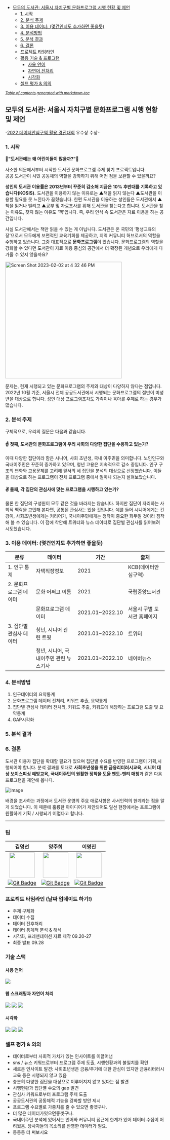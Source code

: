 - [모두의 도서관: 서울시 자치구별 문화프로그램 시행 현황 및 제언](#-------------------------------------)
  * [1. 시작](#1---)
  * [2. 분석 주제](#2------)
  * [3. 이용 데이터: (몇건인지도 추가하면 좋을듯)](#3-------------------------)
  * [4. 분석방법](#4-----)
  * [5. 분석 결과](#5------)
  * [6. 결론](#6---)
  * [프로젝트 타임라인](#---------)
  * [활용 기술 & 프로그램](#------------)
    + [사용 언어](#-----)
    + [자연어 전처리](#-------)
    + [시각화](#---)
  * [셀프 평가 & 의의](#----------)

<small><i><a href='http://ecotrust-canada.github.io/markdown-toc/'>Table of contents generated with markdown-toc</a></i></small>

## 모두의 도서관: 서울시 자치구별 문화프로그램 시행 현황 및 제언
-[2022 데이터안심구역 활용 경진대회](https://youtu.be/4qty40r2EBo?t=2982) 우수상 수상- 

### 1. 시작 
👶<b>"도서관에는 왜 어린이들이 많을까?"</b>👶

사소한 의문에서부터 시작한 도서관 문화프로그램 주제 찾기 프로젝트입니다. 
<br>공공 도서관이 시민 공동체의 역할을 강화하기 위해 어떤 점을 보완할 수 있을까요? 


**성인의 도서관 이용률은 2013년부터 꾸준히 감소해 지금은 10% 후반대를 기록하고 있습니다(KOSIS).** 도서관을 이용하지 않는 이유로는 ▲책을 읽지 않는다 ▲도서관을 이용할 필요를 못 느낀다가 꼽혔습니다. 한편 도서관을 이용하는 성인들은 도서관에서 ▲책을 읽거나 빌리고 ▲공부 및 자료조사를 위해 도서관을 찾는다고 합니다. 도서관을 찾는 이유도, 찾지 않는 이유도 '책'입니다. 즉, 우리 인식 속 도서관은 자료 이용을 하는 공간입니다. 

사실 도서관에서는 책만 읽을 수 있는 게 아닙니다. 도서관은 온 국민의 ‘평생교육의 장’으로서 모두에게 보편적인 교육기회를 제공하고, 지역 커뮤니티 허브로서의 역할을 수행하고 있습니다. 그중 대표적으로 **문화프로그램**이 있습니다. 문화프로그램의 역할을 강화할 수 있다면 도서관이 자료 이용 중심의 공간에서 더 확장된 개념으로 우리에게 다가올 수 있지 않을까요? 

<img width="368" alt="Screen Shot 2023-02-02 at 4 32 46 PM" src="https://user-images.githubusercontent.com/107484982/216260224-d9f7fd57-3b3c-4538-84ea-a0cff7df4eb0.png">

문제는, 현재 시행되고 있는 문화프로그램의 주제와 대상이 다양하지 않다는 점입니다. 2022년 10월 기준, 서울시 전체 공공도서관에서 시행되는 문화프로그램의 절반이 미성년을 대상으로 합니다. 성인 대상 프로그램조차도 가족이나 육아를 주제로 하는 경우가 많습니다. 

### 2. 분석 주제 
구체적으로, 우리의 질문은 다음과 같습니다. 

#### ☝️ 첫째, 도서관의 문화프로그램이 우리 사회의 다양한 집단을 수용하고 있는가?
이때 다양한 집단이라 함은 시니어, 사회 초년생, 국내 이주민을 의미합니다. 노인인구와 국내이주민은 꾸준히 증가하고 있으며, 청년 고용은 지속적으로 감소 중입니다. 인구 구조의 변화와 고용문제를 고려해 앞서의 세 집단을 분석의 대상으로 선정했습니다. 이들을 대상으로 하는 프로그램이 전체 프로그램 중에서 얼마나 되는지 살펴보았습니다. 

#### ✌️ 둘째, 각 집단의 관심사에 맞는 프로그램을 시행하고 있는가?
물론 한 집단의 구성원이 모두 같은 것을 바라지는 않습니다. 하지만 집단이 자리하는 사회적 맥락을 고민해 본다면, 공통된 관심사는 있을 것입니다. 예를 들어 시니어에게는 건강이, 사회초년생에게는 커리어가, 국내이주민에게는 정착이 중요한 화두일 것이라 짐작해 볼 수 있습니다. 이 점에 착안해 트위터와 뉴스 데이터로 집단별 관심사를 읽어보려 시도했습니다. 

### 3. 이용 데이터: (몇건인지도 추가하면 좋을듯)

|분류|데이터|기간|출처|
|---|---|---|---|
|1. 인구 통계 |자택직장정보|2021|KCB(데이터안심구역)|
|2. 문화프로그램 데이터|문화 어쩌고 이름|2021|국립중앙도서관|
|| 문화프로그램 데이터|2021.01~2022.10|서울시 구별 도서관 홈페이지|
|3. 집단별 관심사 데이터 |청년, 시니어 관련 트윗|2021.01~2022.10|트위터|
||청년, 시니어, 국내이주민 관련 뉴스기사|2021.01~2022.10|네이버뉴스|

### 4. 분석방법
1. 인구데이터의 요약통계
2. 문화프로그램 데이터 전처리, 키워드 추출, 요약통계 
3. 집단별 관심사 데이터 전처리, 키워드 추출, 키워드에 해당하는 프로그램 도출 및 요약통계
4. GAP시각화

### 5. 분석 결과

### 6. 결론
도서관 이용자 집단을 확대할 필요가 있으며 집단별 수요를 반영한 프로그램이 기획,시행되어야 합니다. 분석 결과를 토대로 **사회초년생을 위한 금융리터러시교육, 시니어 대상 보이스피싱 예방교육, 국내이주민의 원활한 정착을 도울 멘토-멘티 매칭**과 같은 다음 프로그램을 제안해 봅니다.

![image](https://user-images.githubusercontent.com/107484982/216503296-939ed93d-fbf9-4c72-b192-89c7c6a733d5.png)


배경을 조사하는 과정에서 도서관 운영의 주요 애로사항은 사서인력의 한계라는 점을 알게 되었습니다. 이 때문에 훌륭한 아이디어가 제안되어도 일선 현장에서는 프로그램이 원활하게 기획 / 시행되기 어렵다고 합니다. 

<hr>

### 팀

|                            김영선                            |                            양주희                            |                           이명진                             |
| :----------------------------------------------------------: | :----------------------------------------------------------: | :----------------------------------------------------------: |
| <img src='https://avatars.githubusercontent.com/u/108660426?v=4' height=80 width=80px></img> | <img src='https://avatars.githubusercontent.com/u/90437704?v=4' height=80 width=80px></img> | <img src='https://avatars.githubusercontent.com/u/107484982?v=4' height=80 width=80px></img> |
| [![Git Badge](http://img.shields.io/badge/-Github-black?style=flat-square&logo=github)](https://github.com/kyunakim) | [![Git Badge](http://img.shields.io/badge/-Github-black?style=flat-square&logo=github)](https://github.com/YANGJUHEE521) | [![Git Badge](http://img.shields.io/badge/-Github-black?style=flat-square&logo=github)](https://github.com/palesaltedcaramel) | 

### 프로젝트 타임라인 (날짜 업데이트 하기!)
- 주제 구체화 
- 데이터 수집 
- 데이터 전후처리 
- 데이터 통계적 분석 & 해석 
- 시각화, 프레젠테이션 자료 제작 09.20-27
- 최종 발표 09.28

### 기술 스택
#### 사용 언어 
<img src="https://img.shields.io/badge/python-3776AB?style=for-the-badge&logo=Python&logoColor=white"></a>
<a>

#### 웹 스크래핑과 자연어 처리
<a href="https://github.com/JustAnotherArchivist/snscrape"><img src="https://img.shields.io/badge/SNScrape-808080?style=for-the-badge&logo=BeautifulSoup&logoColor=white"></a> <a href = "https://beautiful-soup-4.readthedocs.io/en/latest/#"><img src="https://img.shields.io/badge/BeautifulSoup-3E3E3E?style=for-the-badge&logo=BeautifulSoup&logoColor=white"></a> <a href="https://github.com/konlpy/konlpy"><img src="https://img.shields.io/badge/koNLPy-D00000?style=for-the-badge&logo=koNLPy&logoColor=white"></a>


#### 시각화
<img src="https://img.shields.io/badge/tableau-E97627?style=for-the-badge&logo=tableau&logoColor=white"> <img src="https://img.shields.io/badge/numbers-71D754?style=for-the-badge&logo=numbers&logoColor=white"> <img src="https://img.shields.io/badge/goodnotes-5CC8FA?style=for-the-badge&logo=goodnotes&logoColor=white">

### 셀프 평가 & 의의 
- 데이터로부터 사회적 가치가 있는 인사이트를 이끌어냄 
- sns / 뉴스 키워드로부터 프로그램 주제 도출, 시행현황과의 불일치를 확인
- 새로운 인사이트 발견: 사회초년생은 금융/주거에 대한 관심이 있지만 금융리터러시 교육 등은 시행되지 않고 있음 
- 충분히 다양한 집단을 대상으로 이루어지지 않고 있다는 점 발견 
- 시행현황과 집단별 수요의 gap 발견 
- 관심사 키워드로부터 프로그램 주제 도출 
- 공공도서관의 공동체적 기능을 강화할 방안 제시
- 프로그램 수요별로 가중치를 줄 수 있으면 좋겟구나. 
- 더 많은 데이터가잇으면좋겟구나. 
- 국내이주민 분석에 있어서는 언어와 커뮤니티 접근에 한계가 있어 데이터 수집이 어려웠음. 당사자들의 목소리를 반영한 데이터가 필요. 
- 등등등 더 써보시요 
